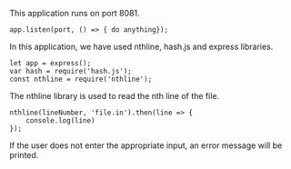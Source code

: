This application runs on port 8081.

    app.listen(port, () => { do anything});

In this application, we have used nthline, hash.js and express libraries.

    let app = express();
    var hash = require('hash.js');
    const nthline = require('nthline');


The nthline library is used to read the nth line of the file.

    nthline(lineNumber, 'file.in').then(line => {
        console.log(line)
    });

If the user does not enter the appropriate input, an error message will be printed.